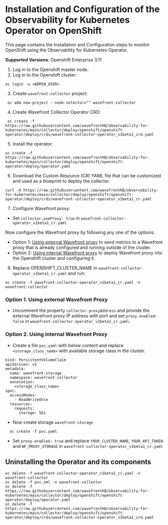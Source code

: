 # Installation and Configuration of the Observability for Kubernetes Operator on OpenShift
This page contains the Installation and Configuration steps to monitor OpenShift using the Observability for Kubernetes Operator.

**Supported Versions**: Openshift Enterprise 3.11

1. Log in to the Openshift master node.
2. Log in to the Openshift cluster:
```
oc login -u <ADMIN_USER>
```
3. Create `wavefront-collector` project:

```
 oc adm new-project --node-selector="" wavefront-collector
```
4. Create Wavefront Collector Operator CRD:
```
 oc create -f https://raw.githubusercontent.com/wavefrontHQ/observability-for-kubernetes/main/collector/deploy/openshift/openshift-operator/deploy/crds/wavefront-collector-operator_v1beta1_crd.yaml
```
5. Install the operator:
```
oc create -f https://raw.githubusercontent.com/wavefrontHQ/observability-for-kubernetes/main/collector/deploy/openshift/openshift-operator/deploy/operator.yaml
```
6. Download the Custom Resource (CR) YAML file that can be customized and used as a blueprint to deploy the collector.
```
curl -O https://raw.githubusercontent.com/wavefrontHQ/observability-for-kubernetes/main/collector/deploy/openshift/openshift-operator/deploy/crds/wavefront-collector-operator_v1beta1_cr.yaml
```

7. Configure Wavefront proxy:

* Set `collector.useProxy: true` in `wavefront-collector-operator_v1beta1_cr.yaml`

Now configure the Wavefront proxy by following any one of the options:

* Option 1: [Using external Wavefront proxy](#option-1-using-external-wavefront-proxy) to send metrics to a Wavefront proxy that is already configured and running outside of the cluster.
* Option 2: [Using internal Wavefront proxy](#option-2-using-internal-wavefront-proxy) to deploy Wavefront proxy into the Openshift cluster and configuring it.

8. Replace OPENSHIFT_CLUSTER_NAME in `wavefront-collector-operator_v1beta1_cr.yaml` and run:
```
oc create -f wavefront-collector-operator_v1beta1_cr.yaml -n wavefront-collector
``` 


### Option 1. Using external Wavefront Proxy

* Uncomment the property `collector.proxyAddress` and provide the external Wavefront proxy IP address with port and set `proxy.enabled: false` in `wavefront-collector-operator_v1beta1_cr.yaml`. 

### Option 2. Using internal Wavefront Proxy

* Create a file `pvc.yaml` with below content and replace `<storage_class_name>` with available storage class in the cluster.

```
kind: PersistentVolumeClaim
apiVersion: v1
metadata:
  name: wavefront-storage
  namespace: wavefront-collector
  annotation:
    <storage_class_name>
spec:
  accessModes:
    - ReadWriteOnce
  resources:
    requests:
      storage: 5Gi
```

* Now create storage `wavefront-storage`
```
  oc create -f pvc.yaml
```

* Set `proxy.enabled: true` and replace `YOUR_CLUSTER_NAME`, `YOUR_API_TOKEN` and `WF_PROXY_STORAGE` in `wavefront-collector-operator_v1beta1_cr.yaml`


## Uninstalling the Operator and its components

```
oc delete -f wavefront-collector-operator_v1beta1_cr.yaml -n wavefront-collector
oc delete -f pvc.xml -n wavefront-collector
oc delete -f https://raw.githubusercontent.com/wavefrontHQ/observability-for-kubernetes/main/collector/deploy/openshift/openshift-operator/deploy/operator.yaml
oc delete -f https://raw.githubusercontent.com/wavefrontHQ/observability-for-kubernetes/main/collector/deploy/openshift/openshift-operator/deploy/crds/wavefront-collector-operator_v1beta1_crd.yaml

```

